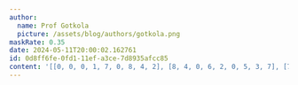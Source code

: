 ```yaml
---
author:
  name: Prof Gotkola
  picture: /assets/blog/authors/gotkola.png
maskRate: 0.35
date: 2024-05-11T20:00:02.162761
id: 0d8ff6fe-0fd1-11ef-a3ce-7d8935afcc85
content: '[[0, 0, 0, 1, 7, 0, 8, 4, 2], [8, 4, 0, 6, 2, 0, 5, 3, 7], [7, 2, 0, 0, 8, 4, 1, 9, 0], [0, 5, 2, 7, 4, 3, 6, 8, 9], [3, 0, 9, 0, 0, 0, 0, 7, 0], [0, 0, 4, 8, 9, 2, 3, 1, 5], [5, 6, 0, 9, 1, 7, 0, 2, 8], [4, 0, 0, 2, 0, 0, 9, 6, 3], [0, 9, 8, 4, 3, 0, 0, 0, 1]]'
---
```

